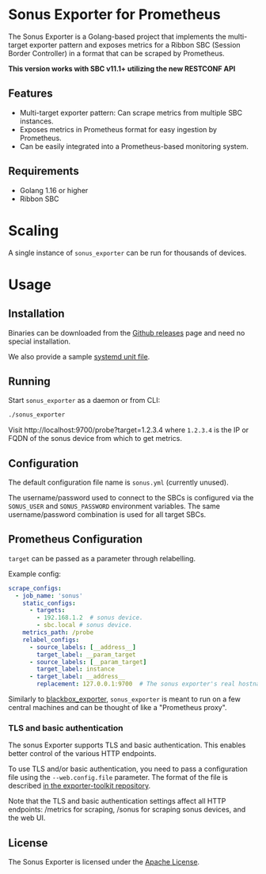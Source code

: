 # Sonus Exporter for Prometheus

The Sonus Exporter is a Golang-based project that implements the multi-target exporter pattern and exposes metrics for a Ribbon SBC (Session Border Controller) in a format that can be scraped by Prometheus.

**This version works with SBC v11.1+ utilizing the new RESTCONF API**

## Features

- Multi-target exporter pattern: Can scrape metrics from multiple SBC instances.
- Exposes metrics in Prometheus format for easy ingestion by Prometheus.
- Can be easily integrated into a Prometheus-based monitoring system.

## Requirements

- Golang 1.16 or higher
- Ribbon SBC


# Scaling

A single instance of `sonus_exporter` can be run for thousands of devices.

# Usage

## Installation

Binaries can be downloaded from the [Github
releases](https://github.com/ringsq/sonus_exporter/releases) page and need no special installation.

We also provide a sample [systemd unit file](examples/systemd/sonus_exporter.service).

## Running

Start `sonus_exporter` as a daemon or from CLI:

```sh
./sonus_exporter
```

Visit http://localhost:9700/probe?target=1.2.3.4 where `1.2.3.4` is the IP or
FQDN of the sonus device from which to get metrics.

## Configuration

The default configuration file name is `sonus.yml` (currently unused).

The username/password used to connect to the SBCs is configured via the `SONUS_USER` and `SONUS_PASSWORD` environment variables.  The same username/password combination is used for all target SBCs.

## Prometheus Configuration

`target` can be passed as a parameter through relabelling.

Example config:
```YAML
scrape_configs:
  - job_name: 'sonus'
    static_configs:
      - targets:
        - 192.168.1.2  # sonus device.
        - sbc.local # sonus device.
    metrics_path: /probe
    relabel_configs:
      - source_labels: [__address__]
        target_label: __param_target
      - source_labels: [__param_target]
        target_label: instance
      - target_label: __address__
        replacement: 127.0.0.1:9700  # The sonus exporter's real hostname:port.
```

Similarly to [blackbox_exporter](https://github.com/prometheus/blackbox_exporter),
`sonus_exporter` is meant to run on a few central machines and can be thought of
like a "Prometheus proxy".

### TLS and basic authentication

The sonus Exporter supports TLS and basic authentication. This enables better
control of the various HTTP endpoints.

To use TLS and/or basic authentication, you need to pass a configuration file
using the `--web.config.file` parameter. The format of the file is described
[in the exporter-toolkit repository](https://github.com/prometheus/exporter-toolkit/blob/master/docs/web-configuration.md).

Note that the TLS and basic authentication settings affect all HTTP endpoints:
/metrics for scraping, /sonus for scraping sonus devices, and the web UI.



## License

The Sonus Exporter is licensed under the [Apache License](https://opensource.org/licenses/apache-2-0).
